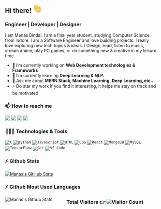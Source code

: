 ## Hi there! <img src="https://raw.githubusercontent.com/manasbindal2505/manasbindal2505/main/wave.gif" width="30px">
### Engineer | Developer | Designer

I am Manas Bindal, I am a final year student, studying Computer Science from Indore. I am a Software Engineer and love building projects. I really love exploring new tech topics & ideas. I Design, read, listen to music, stream anime, play PC games, or do something new & creative in my leisure time.

- 🔭 I’m currently working on **Web Development technologies & Frameworks**
- 🌱 I’m currently learning **Deep Learning & NLP.**
- 💬 Ask me about **MERN Stack, Machine Learning, Deep Learning, etc...**
- ⚡ Do star my work if you find it interesting, it helps me stay on track and be motivated.

### 📫 How to reach me

[<img src="https://img.icons8.com/color/48/000000/linkedin.png" width="4%"/>](https://www.linkedin.com/in/manasbindal/)
[<img src="https://img.icons8.com/color/48/000000/twitter.png" width="4%"/>](https://twitter.com/manasbindal1)
[<img src="https://img.icons8.com/fluent/48/000000/instagram-new.png" width="4%"/>](https://www.instagram.com/manas_bindal/)
[<img src="https://img.icons8.com/fluent/48/000000/facebook-new.png" width="4%"/>](https://www.facebook.com/manas25bindal/)

### 👨🏻‍💻 Technologies & Tools

<code><img height="40" src="https://img.icons8.com/color/48/000000/c-programming.png" title="C"></code>
<code><img height="40" src="https://img.icons8.com/color/48/000000/python.png" title="python"></code>
<code><img height="40" src="https://img.icons8.com/color/48/000000/javascript.png" title="Javascript"></code>
<code><img height="40" src="https://img.icons8.com/color/48/000000/html-5.png" title="HTML"></code>
<code><img height="40" src="https://img.icons8.com/color/48/000000/css3.png" title="CSS"></code>
<code><img height="40" src="https://img.icons8.com/ultraviolet/40/000000/react.png" title="React"></code>
<code><img height="40" src="https://img.icons8.com/color/48/000000/mongodb.png" title="MongoDB"></code>
<code><img height="40" src="https://img.icons8.com/ios/50/000000/mysql-logo.png" title="MySQL"></code>
<code><img height="40" src="https://img.icons8.com/color/48/000000/tensorflow.png" title="TensorFlow"></code>
<code><img height="40" src="https://img.icons8.com/color/48/000000/git.png" title="Git"></code>
<code><img height="40" src="https://img.icons8.com/color/48/000000/visual-studio-code-2019.png" title="VS Code"></code>

### ⚡ Github Stats

<a href="https://github.com/manasbindal2505/manasbindal2505">
  <img align="center" src="https://github-readme-stats.vercel.app/api?username=manasbindal2505&show_icons=true&theme=radical" alt="Manas's GitHub Stats" />
</a>

### ⚡ Github Most Used Languages
<a href="https://github.com/manasbindal2505/manasbindal2505">
  <img align="left" src="https://github-readme-stats.vercel.app/api/top-langs?username=manasbindal2505&show_icons=true&locale=en&layout=compact&theme=radical" alt="Manas's Github Stats" />
</a>

### <p align="center">Total Visitors 👉 ![Visitor Count](https://profile-counter.glitch.me/{manasbindal2505}/count.svg)</p>

